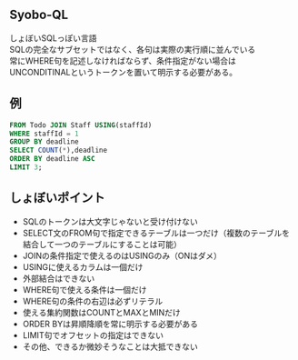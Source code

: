 ## Syobo-QL
しょぼいSQLっぽい言語  
SQLの完全なサブセットではなく、各句は実際の実行順に並んでいる  
常にWHERE句を記述しなければならず、条件指定がない場合はUNCONDITINALというトークンを置いて明示する必要がある。

## 例
```sql
FROM Todo JOIN Staff USING(staffId)
WHERE staffId = 1
GROUP BY deadline
SELECT COUNT(*),deadline
ORDER BY deadline ASC
LIMIT 3;
```

## しょぼいポイント
 - SQLのトークンは大文字じゃないと受け付けない
 - SELECT文のFROM句で指定できるテーブルは一つだけ（複数のテーブルを結合して一つのテーブルにすることは可能）
 - JOINの条件指定で使えるのはUSINGのみ（ONはダメ）
 - USINGに使えるカラムは一個だけ
 - 外部結合はできない
 - WHERE句で使える条件は一個だけ
 - WHERE句の条件の右辺は必ずリテラル
 - 使える集約関数はCOUNTとMAXとMINだけ
 - ORDER BYは昇順降順を常に明示する必要がある
 - LIMIT句でオフセットの指定はできない
 - その他、できるか微妙そうなことは大抵できない